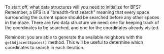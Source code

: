 <!--{Start with Data Structures}-->

<!--concepts={lists.mdx}-->

<!--badges={Algorithms:20,Python:10}-->

To start off, what data structures will you need to initialize for BFS? Remember, a BFS is a "breadth-first search" meaning that every space surrounding the current space should be searched before any other spaces in the maze. There are two data structure we need: one for keeping track of the coordinates to be searched, and one for the coordinates already visited.

Reminder: you are able to generate the available neighbors with the `getAdjacentSpaces()` method. This will be useful to determine which coordinates to search in each iteration.

